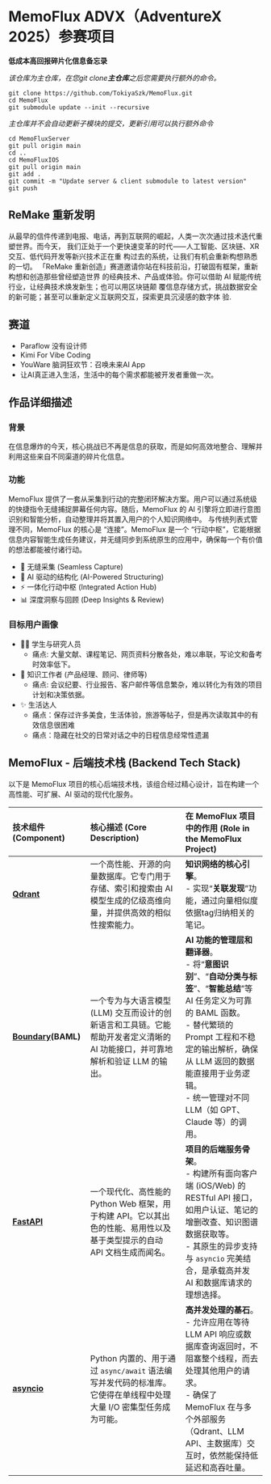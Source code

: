 # MemoFlux ADVX（AdventureX 2025）参赛项目
**低成本高回报碎片化信息备忘录**

*该仓库为主仓库，在您git clone**主仓库**之后您需要执行额外的命令。*

```
git clone https://github.com/TokiyaSzk/MemoFlux.git
cd MemoFlux
git submodule update --init --recursive
```

*主仓库并不会自动更新子模块的提交，更新引用可以执行额外命令*

```
cd MemoFluxServer
git pull origin main
cd ..
cd MemoFluxIOS
git pull origin main
git add . 
git commit -m "Update server & client submodule to latest version"
git push
```

## ReMake 重新发明
从最早的信件传递到电报、电话，再到互联⽹的崛起，⼈类⼀次次通过技术迭代重塑世界。⽽今天，
我们正处于⼀个更快速变⾰的时代⸺⼈⼯智能、区块链、XR 交互、低代码开发等新兴技术正在重
构过去的系统，让我们有机会重新构想熟悉的⼀切。
「ReMake 重新创造」赛道邀请你站在科技前沿，打破固有框架，重新构想和创造那些曾经塑造世界
的经典技术、产品或体验。你可以借助 AI 赋能传统⾏业，让经典技术焕发新⽣；也可以⽤区块链颠
覆信息存储⽅式，挑战数据安全的新可能；甚⾄可以重新定义互联⽹交互，探索更具沉浸感的数字体
验.
## 赛道
- Paraflow 没有设计师
- Kimi For Vibe Coding
- YouWare 脑洞狂欢节：召唤未来AI App
- 让AI真正进入生活，生活中的每个需求都能被开发者重做一次。

## 作品详细描述

### 背景
在信息爆炸的今天，核心挑战已不再是信息的获取，而是如何高效地整合、理解并利用这些来自不同渠道的碎片化信息。

### 功能
MemoFlux 提供了一套从采集到行动的完整闭环解决方案。用户可以通过系统级的快捷指令无缝捕捉屏幕任何内容。随后，MemoFlux 的 AI 引擎将立即进行意图识别和智能分析，自动整理并将其置入用户的个人知识网络中。
与传统列表式管理不同，MemoFlux 的核心是 “连接”。MemoFlux 是一个 “行动中枢”，它能根据信息内容智能生成任务建议，并无缝同步到系统原生的应用中，确保每一个有价值的想法都能被付诸行动。
- 🌊 无缝采集 (Seamless Capture)
- 🧠 AI 驱动的结构化 (AI-Powered Structuring)
- ⚡️ 一体化行动中枢 (Integrated Action Hub)
- 📊 深度洞察与回顾 (Deep Insights & Review)

### 目标用户画像
- 👨‍🎓 学生与研究人员
  - 痛点: 大量文献、课程笔记、网页资料分散各处，难以串联，写论文和备考时效率低下。
- 💼 知识工作者 (产品经理、顾问、律师等)
  - 痛点: 会议纪要、行业报告、客户邮件等信息繁杂，难以转化为有效的项目计划和决策依据。
- ✨ 生活达人
  - 痛点：保存过许多美食，生活体验，旅游等帖子，但是再次读取其中的有效信息很困难
  - 痛点：隐藏在社交的日常对话之中的日程信息经常性遗漏

## MemoFlux - 后端技术栈 (Backend Tech Stack)

以下是 MemoFlux 项目的核心后端技术栈，该组合经过精心设计，旨在构建一个高性能、可扩展、AI 驱动的现代化服务。

| 技术组件 (Component) | 核心描述 (Core Description) | 在 MemoFlux 项目中的作用 (Role in the MemoFlux Project) |
| :--- | :--- | :--- |
| **[Qdrant](https://qdrant.tech/)** | 一个高性能、开源的向量数据库。它专门用于存储、索引和搜索由 AI 模型生成的亿级高维向量，并提供高效的相似性搜索能力。 | **知识网络的核心引擎**。<br>- 实现“**关联发现**”功能，通过向量相似度依据tag归纳相关的笔记。 |
| **[Boundary](https://www.boundary.dev/)(BAML)** | 一个专为与大语言模型 (LLM) 交互而设计的创新语言和工具链。它能帮助开发者定义清晰的 AI 功能接口，并可靠地解析和验证 LLM 的输出。 | **AI 功能的管理层和翻译器**。<br>- 将“**意图识别**”、“**自动分类与标签**”、“**智能总结**”等 AI 任务定义为可靠的 BAML 函数。<br>- 替代繁琐的 Prompt 工程和不稳定的输出解析，确保从 LLM 返回的数据能直接用于业务逻辑。<br>- 统一管理对不同 LLM（如 GPT、Claude 等）的调用。 |
| **[FastAPI](https://fastapi.tiangolo.com/)** | 一个现代化、高性能的 Python Web 框架，用于构建 API。它以其出色的性能、易用性以及基于类型提示的自动 API 文档生成而闻名。 | **项目的后端服务骨架**。<br>- 构建所有面向客户端 (iOS/Web) 的 RESTful API 接口，如用户认证、笔记的增删改查、知识图谱数据获取等。<br>- 其原生的异步支持与 `asyncio` 完美结合，是承载高并发 AI 和数据库请求的理想选择。 |
| **[asyncio](https://docs.python.org/3/library/asyncio.html)** | Python 内置的、用于通过 `async/await` 语法编写并发代码的标准库。它使得在单线程中处理大量 I/O 密集型任务成为可能。 | **高并发处理的基石**。<br>- 允许应用在等待 LLM API 响应或数据库查询返回时，不阻塞整个线程，而去处理其他用户的请求。<br>- 确保了 MemoFlux 在与多个外部服务（Qdrant、LLM API、主数据库）交互时，依然能保持低延迟和高吞吐量。 |



